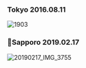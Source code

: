 ### Tokyo 2016.08.11

![1903](https://user-images.githubusercontent.com/102359749/162223698-9a560293-0100-4d57-a89b-89028934a52b.JPG)

### 🍺Sapporo 2019.02.17

![20190217_IMG_3755](https://user-images.githubusercontent.com/102359749/160385927-77630d7f-8d05-489a-87d3-77112ea5452c.JPG)
